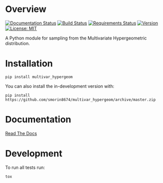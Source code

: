 # Overview

[![Documentation Status](https://readthedocs.org/projects/multivar-hypergeom/badge/?version=latest)](https://multivar-hypergeom.readthedocs.io/en/latest/?badge=latest)
[![Build Status](https://travis-ci.org/smorin8674/multivar_hypergeom.svg?branch=master)](https://travis-ci.org/smorin8674/multivar_hypergeom)
[![Requirements Status](https://requires.io/github/smorin8674/multivar_hypergeom/requirements.svg?branch=master)](https://requires.io/github/smorin8674/multivar_hypergeom/requirements/?branch=master)
[![Version](https://img.shields.io/pypi/v/multivar_hypergeom.svg)](https://pypi.org/project/multivar_hypergeom)
[![License: MIT](https://img.shields.io/badge/License-MIT-yellow.svg)](https://opensource.org/licenses/MIT)

A Python module for sampling from the Multivariate Hypergeometric distribution.

# Installation

```
pip install multivar_hypergeom
```

You can also install the in-development version with:

```
pip install https://github.com/smorin8674/multivar_hypergeom/archive/master.zip
```

# Documentation

[Read The Docs](https://multivar_hypergeom.readthedocs.io/)

# Development

To run all tests run:

```
tox
```
